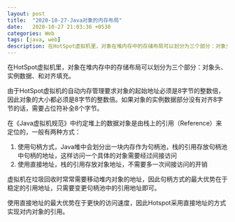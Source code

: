 ```yaml
---
layout: post
title:  "2020-10-27-Java对象的内存布局"
date:   2020-10-27 21:03:36 +0530
categories: Web
tags: [java, web]
description: 在HotSpot虚拟机里，对象在堆内存中的存储布局可以划分为三个部分：对象头（Header）、实例数据（Instance Data）和对齐填充（Padding）。
---
```


在HotSpot虚拟机里，对象在堆内存中的存储布局可以划分为三个部分：对象头、实例数据、和对齐填充。

由于HotSpot虚拟机的自动内存管理要求对象的起始地址必须是8字节的整数倍，因此对象的大小都必须是8字节的整数倍。如果对象的实例数据部分没有对齐8字节的话，需要占位符补全8个字节。

在《Java虚拟机规范》中约定堆上的数据对象是由栈上的引用（Reference）来定位的，一般有两种方式：
1. 使用句柄方式，Java堆中会划分出一块内存作为句柄池，栈的引用存放句柄池中句柄的地址，这样访问一个具体的对象需要经过间接访问
2. 使用直接地址，栈的引用存放对象地址，不需要多一次间接访问的开销

虚拟机在垃圾回收时常常需要移动堆内对象的地址，因此句柄方式的最大优势在于稳定的引用地址，只需要变更句柄池中的引用地址即可。

使用直接地址的最大优势在于更快的访问速度，因此Hotspot采用直接地址的方式实现对内对象的引用。
